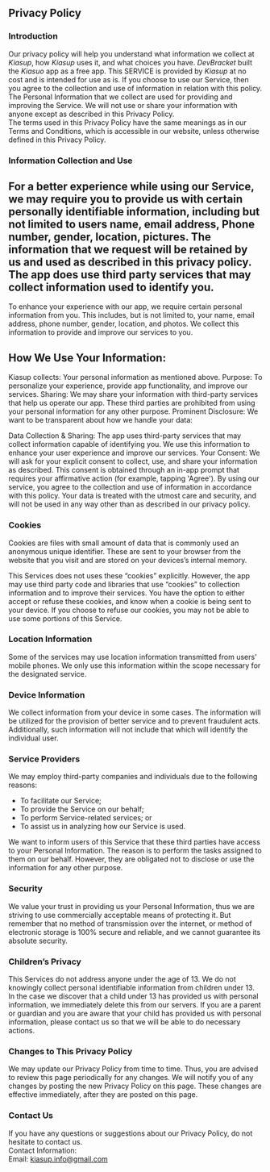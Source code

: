 Privacy Policy  
----------------

### Introduction  
Our privacy policy will help you understand what information we collect at *Kiasup*, how *Kiasup* uses it, and what choices you have.
*DevBracket* built the *Kiasuo* app as a free app. This SERVICE is provided by *Kiasup* at no cost and is intended for use as is.
If you choose to use our Service, then you agree to the collection and use of information in  relation with this policy. The Personal Information that we collect are used for providing and improving the Service. We will not use or share your information with anyone except as described in this Privacy Policy.  
The terms used in this Privacy Policy have the same meanings as in our Terms and Conditions, which is accessible in our website, unless otherwise  defined in this Privacy Policy.

### Information Collection and Use  
For a better experience while using our Service, we may require you to provide us with certain personally identifiable information, including but not limited to users name, email address, Phone number, gender, location, pictures. The information that we request will be retained by us and used as described in this privacy policy.  
The app does use third party services that may collect information used to identify you. 
----------------
To enhance your experience with our app, we require certain personal information from you. This includes, but is not limited to, your name, email address, phone number, gender, location, and photos. We collect this information to provide and improve our services to you.

## How We Use Your Information:

Kiasup collects: Your personal information as mentioned above.
Purpose: To personalize your experience, provide app functionality, and improve our services.
Sharing: We may share your information with third-party services that help us operate our app. These third parties are prohibited from using your personal information for any other purpose.
Prominent Disclosure:
We want to be transparent about how we handle your data:

Data Collection & Sharing: The app uses third-party services that may collect information capable of identifying you. We use this information to enhance your user experience and improve our services.
Your Consent: We will ask for your explicit consent to collect, use, and share your information as described. This consent is obtained through an in-app prompt that requires your affirmative action (for example, tapping 'Agree').
By using our service, you agree to the collection and use of information in accordance with this policy. Your data is treated with the utmost care and security, and will not be used in any way other than as described in our privacy policy.

### Cookies  
Cookies are files with small amount of data that is commonly used an anonymous unique identifier. These are sent to your browser from the website that you visit and are stored on your devices’s internal memory.  

This Services does not uses these “cookies” explicitly. However, the app may use third party code and libraries that use “cookies” to collection information and to improve their services. You have the option  to either accept or refuse these cookies, and know when a cookie is being sent to your device. If you choose to refuse our cookies, you may not be able to use some portions of this Service.  

### Location Information  
Some of the services may use location information transmitted from users' mobile phones. We only use this information within the scope necessary for the designated service.  

### Device Information  
We collect information from your device in some cases. The information will be utilized for the provision of better service and to prevent fraudulent acts. Additionally, such information will not include that which will identify the individual user.  

### Service Providers  
We may employ third-party companies and individuals due to the following reasons:  
* To facilitate our Service;
* To provide the Service on our behalf;
* To perform Service-related services; or
* To assist us in analyzing how our Service is used.  

We want to inform users of this Service that these third parties have access to your Personal Information. The reason is to perform the tasks assigned to them on our behalf. However, they are obligated not to disclose or use the information for any other purpose.  

### Security  
We value your trust in providing us your Personal Information, thus we are striving to use commercially acceptable means of protecting it. But remember that no method of transmission over  the internet, or method of electronic storage is 100% secure and reliable, and we cannot guarantee its absolute security.  

### Children’s Privacy  
This Services do not address anyone under the age of 13. We do not knowingly collect personal identifiable information from children under 13. In the case we discover that a child under 13 has provided us with personal information, we immediately delete this from our servers. If you  are  a  parent  or  guardian and you are aware that your child has provided us with personal information, please contact us so that we will be able to do necessary actions.  

### Changes to This Privacy Policy  
We may update our Privacy Policy from time to time. Thus, you are advised to review this page periodically for any changes. We will notify you of any changes by posting the new Privacy Policy on this page. These changes are effective immediately, after they are posted on this page.  

### Contact Us  
If you have any questions or suggestions about our Privacy Policy, do not hesitate to contact us.  
Contact Information:  
Email: kiasup.info@gmail.com  

